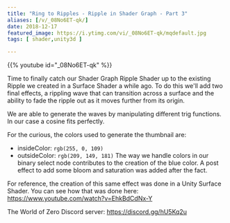 ```yaml
---
title: "Ring to Ripples - Ripple in Shader Graph - Part 3"
aliases: [/v/_08No6ET-qk/]
date: 2018-12-17
featured_image: https://i.ytimg.com/vi/_08No6ET-qk/mqdefault.jpg
tags: [ shader,unity3d ]

---
```


{{% youtube id="_08No6ET-qk" %}}

Time to finally catch our Shader Graph Ripple Shader up to the existing Ripple we created in a Surface Shader a while ago. To do this we'll add two final effects, a rippling wave that can transition across a surface and the ability to fade the ripple out as it moves further from its origin.

We are able to generate the waves by manipulating different trig functions. In our case a cosine fits perfectly.

For the curious, the colors used to generate the thumbnail are:
* insideColor: `rgb(255, 0, 109)`
* outsideColor: `rgb(209, 149, 181)`
The way we handle colors in our binary select node contributes to the creation of the blue color. A post effect to add some bloom and saturation was added after the fact.

For reference, the creation of this same effect was done in a Unity Surface Shader. You can see how that was done here: https://www.youtube.com/watch?v=EhkBdCdNx-Y

The World of Zero Discord server: https://discord.gg/hU5Kq2u